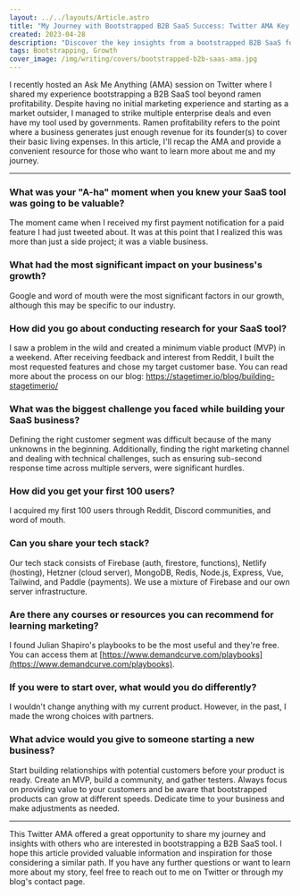 ```yaml
---
layout: ../../layouts/Article.astro
title: "My Journey with Bootstrapped B2B SaaS Success: Twitter AMA Key Takeaways"
created: 2023-04-28
description: "Discover the key insights from a bootstrapped B2B SaaS founder's Twitter AMA, including growth strategies, tech stack, and lessons learned."
tags: Bootstrapping, Growth
cover_image: /img/writing/covers/bootstrapped-b2b-saas-ama.jpg
---
```


I recently hosted an Ask Me Anything (AMA) session on Twitter where I shared my experience bootstrapping a B2B SaaS tool beyond ramen profitability. Despite having no initial marketing experience and starting as a market outsider, I managed to strike multiple enterprise deals and even have my tool used by governments. Ramen profitability refers to the point where a business generates just enough revenue for its founder(s) to cover their basic living expenses. In this article, I'll recap the AMA and provide a convenient resource for those who want to learn more about me and my journey.

---

### What was your "A-ha" moment when you knew your SaaS tool was going to be valuable?
The moment came when I received my first payment notification for a paid feature I had just tweeted about. It was at this point that I realized this was more than just a side project; it was a viable business.

### What had the most significant impact on your business's growth?
Google and word of mouth were the most significant factors in our growth, although this may be specific to our industry.

### How did you go about conducting research for your SaaS tool?
I saw a problem in the wild and created a minimum viable product (MVP) in a weekend. After receiving feedback and interest from Reddit, I built the most requested features and chose my target customer base. You can read more about the process on our blog: https://stagetimer.io/blog/building-stagetimerio/

### What was the biggest challenge you faced while building your SaaS business?
Defining the right customer segment was difficult because of the many unknowns in the beginning. Additionally, finding the right marketing channel and dealing with technical challenges, such as ensuring sub-second response time across multiple servers, were significant hurdles.

### How did you get your first 100 users?
I acquired my first 100 users through Reddit, Discord communities, and word of mouth.

### Can you share your tech stack?
Our tech stack consists of Firebase (auth, firestore, functions), Netlify (hosting), Hetzner (cloud server), MongoDB, Redis, Node.js, Express, Vue, Tailwind, and Paddle (payments). We use a mixture of Firebase and our own server infrastructure.

### Are there any courses or resources you can recommend for learning marketing?
I found Julian Shapiro's playbooks to be the most useful and they're free. You can access them at [https://www.demandcurve.com/playbooks](https://www.demandcurve.com/playbooks).

### If you were to start over, what would you do differently?
I wouldn't change anything with my current product. However, in the past, I made the wrong choices with partners.

### What advice would you give to someone starting a new business?
Start building relationships with potential customers before your product is ready. Create an MVP, build a community, and gather testers. Always focus on providing value to your customers and be aware that bootstrapped products can grow at different speeds. Dedicate time to your business and make adjustments as needed.

---

This Twitter AMA offered a great opportunity to share my journey and insights with others who are interested in bootstrapping a B2B SaaS tool. I hope this article provided valuable information and inspiration for those considering a similar path. If you have any further questions or want to learn more about my story, feel free to reach out to me on Twitter or through my blog's contact page.
